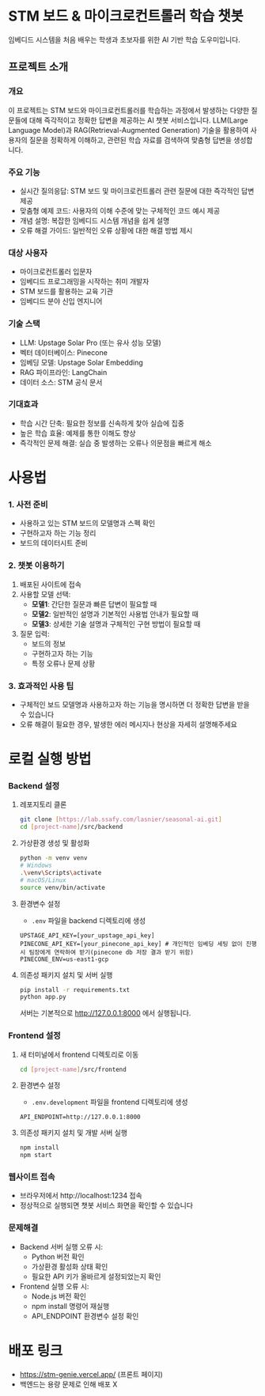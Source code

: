 # STM 보드 & 마이크로컨트롤러 학습 챗봇

임베디드 시스템을 처음 배우는 학생과 초보자를 위한 AI 기반 학습 도우미입니다.

## 프로젝트 소개

### 개요
이 프로젝트는 STM 보드와 마이크로컨트롤러를 학습하는 과정에서 발생하는 다양한 질문들에 대해 즉각적이고 정확한 답변을 제공하는 AI 챗봇 서비스입니다. LLM(Large Language Model)과 RAG(Retrieval-Augmented Generation) 기술을 활용하여 사용자의 질문을 정확하게 이해하고, 관련된 학습 자료를 검색하여 맞춤형 답변을 생성합니다.

### 주요 기능
- 실시간 질의응답: STM 보드 및 마이크로컨트롤러 관련 질문에 대한 즉각적인 답변 제공
- 맞춤형 예제 코드: 사용자의 이해 수준에 맞는 구체적인 코드 예시 제공
- 개념 설명: 복잡한 임베디드 시스템 개념을 쉽게 설명
- 오류 해결 가이드: 일반적인 오류 상황에 대한 해결 방법 제시

### 대상 사용자
- 마이크로컨트롤러 입문자
- 임베디드 프로그래밍을 시작하는 취미 개발자
- STM 보드를 활용하는 교육 기관
- 임베디드 분야 신입 엔지니어

### 기술 스택
- LLM: Upstage Solar Pro (또는 유사 성능 모델)
- 벡터 데이터베이스: Pinecone
- 임베딩 모델: Upstage Solar Embedding
- RAG 파이프라인: LangChain
- 데이터 소스: STM 공식 문서

### 기대효과
- 학습 시간 단축: 필요한 정보를 신속하게 찾아 실습에 집중
- 높은 학습 효율: 예제를 통한 이해도 향상
- 즉각적인 문제 해결: 실습 중 발생하는 오류나 의문점을 빠르게 해소



# 사용법

### 1. 사전 준비

-   사용하고 있는 STM 보드의 모델명과 스펙 확인
-   구현하고자 하는 기능 정리
-   보드의 데이터시트 준비

### 2. 챗봇 이용하기

1.  배포된 사이트에 접속
2.  사용할 모델 선택:
    -   **모델1**: 간단한 질문과 빠른 답변이 필요할 때
    -   **모델2**: 일반적인 설명과 기본적인 사용법 안내가 필요할 때
    -   **모델3**: 상세한 기술 설명과 구체적인 구현 방법이 필요할 때
3.  질문 입력:
    -   보드의 정보
    -   구현하고자 하는 기능
    -   특정 오류나 문제 상황

### 3. 효과적인 사용 팁

-   구체적인 보드 모델명과 사용하고자 하는 기능을 명시하면 더 정확한 답변을 받을 수 있습니다
-   오류 해결이 필요한 경우, 발생한 에러 메시지나 현상을 자세히 설명해주세요

# 로컬 실행 방법

### Backend 설정
1. 레포지토리 클론
   ```bash
   git clone [https://lab.ssafy.com/lasnier/seasonal-ai.git]
   cd [project-name]/src/backend
   ```

2. 가상환경 생성 및 활성화
   ```bash
   python -m venv venv
   # Windows
   .\venv\Scripts\activate
   # macOS/Linux
   source venv/bin/activate
   ```

3. 환경변수 설정
   - `.env` 파일을 backend 디렉토리에 생성
   ```env
   UPSTAGE_API_KEY=[your_upstage_api_key]
   PINECONE_API_KEY=[your_pinecone_api_key] # 개인적인 임베딩 세팅 없이 진행 시 팀장에게 연락하여 받기(pinecone db 저장 결과 받기 위함)
   PINECONE_ENV=us-east1-gcp
   ```

4. 의존성 패키지 설치 및 서버 실행
   ```bash
   pip install -r requirements.txt
   python app.py
   ```
   서버는 기본적으로 http://127.0.0.1:8000 에서 실행됩니다.

### Frontend 설정
1. 새 터미널에서 frontend 디렉토리로 이동
   ```bash
   cd [project-name]/src/frontend
   ```

2. 환경변수 설정
   - `.env.development` 파일을 frontend 디렉토리에 생성
   ```env
   API_ENDPOINT=http://127.0.0.1:8000
   ```

3. 의존성 패키지 설치 및 개발 서버 실행
   ```bash
   npm install
   npm start
   ```

### 웹사이트 접속
- 브라우저에서 http://localhost:1234 접속
- 정상적으로 실행되면 챗봇 서비스 화면을 확인할 수 있습니다

### 문제해결
- Backend 서버 실행 오류 시:
  - Python 버전 확인
  - 가상환경 활성화 상태 확인
  - 필요한 API 키가 올바르게 설정되었는지 확인
- Frontend 실행 오류 시:
  - Node.js 버전 확인
  - npm install 명령어 재실행
  - API_ENDPOINT 환경변수 설정 확인

# 배포 링크
  - https://stm-genie.vercel.app/ (프론트 페이지)
  - 백엔드는 용량 문제로 인해 배포 X
